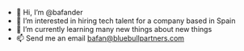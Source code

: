 - 👋 Hi, I’m @bafander
- 👀 I’m interested in hiring tech talent for a company based in Spain
- 🌱 I’m currently learning many new things about new things
- 📫 Send me an email bafan@bluebullpartners.com

<!---
bafander/bafander is a ✨ special ✨ repository because its `README.md` (this file) appears on your GitHub profile.
You can click the Preview link to take a look at your changes.
--->
